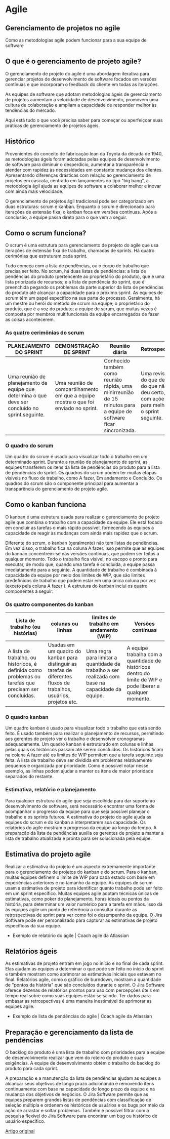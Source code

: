 # Agile

## Gerenciamento de projetos no agile

Como as metodologias agile podem funcionar para a sua equipe de software

## O que é o gerenciamento de projeto agile?

O gerenciamento de projeto do agile é uma abordagem iterativa para gerenciar projetos de desenvolvimento de software focados em versões contínuas e que incorporam o feedback do cliente em todas as iterações.

As equipes de software que adotam metodologias ágeis de gerenciamento de projetos aumentam a velocidade de desenvolvimento, promovem uma cultura de colaboração e ampliam a capacidade de responder melhor às tendências do mercado.

Aqui está tudo o que você precisa saber para começar ou aperfeiçoar suas práticas de gerenciamento de projetos ágeis.

## Histórico

Provenientes do conceito de fabricação lean da Toyota da década de 1940, as metodologias ágeis foram adotadas pelas equipes de desenvolvimento de software para diminuir o desperdício, aumentar a transparência e atender com rapidez às necessidades em constante mudança dos clientes. Apresentando diferenças drásticas com relação ao gerenciamento de projetos em cascata, centrado em lançamentos do tipo "big bang", a metodologia ágil ajuda as equipes de software a colaborar melhor e inovar com ainda mais velocidade.

O gerenciamento de projetos ágil tradicional pode ser categorizado em duas estruturas: scrum e kanban. Enquanto o scrum é direcionado para iterações de extensão fixa, o kanban foca em versões contínuas. Após a conclusão, a equipe passa direto para o que vem a seguir.

## Como o scrum funciona?

O scrum é uma estrutura para gerenciamento de projeto do agile que usa iterações de extensão fixa de trabalho, chamadas de sprints. Há quatro cerimônias que estruturam cada sprint.

Tudo começa com a lista de pendências, ou o corpo de trabalho que precisa ser feito. No scrum, há duas listas de pendências: a lista de pendências do produto (pertencente ao proprietário do produto), que é uma lista priorizada de recursos; e a lista de pendência do sprint, que é preenchida pegando os problemas da parte superior da lista de pendências do produto até alcançar a capacidade para o próximo sprint. As equipes de scrum têm um papel específico na sua parte do processo. Geralmente, há um mestre ou herói do método de scrum na equipe; o proprietário do produto, que é a voz do produto; a equipe de scrum, que muitas vezes é composta por membros multifuncionais da equipe encarregados de fazer as coisas acontecerem.

### As quatro cerimônias do scrum

| PLANEJAMENTO DO SPRINT	 | DEMONSTRAÇÃO DE SPRINT	 | Reunião diária	 | Retrospectiva
| --- | --- | --- | --- | 
| Uma reunião de planejamento de equipe que determina o que deve ser concluído no sprint seguinte.	 | Uma reunião de compartilhamento em que a equipe mostra o que foi enviado no sprint.	 | Conhecido também como reunião rápida, uma minirreunião de 15 minutos para a equipe de software ficar sincronizada.	 | Uma revisão do que deu e do que não deu certo, com ações para melhorar o sprint seguinte. |

### O quadro do scrum

Um quadro do scrum é usado para visualizar todo o trabalho em um determinado sprint. Durante a reunião de planejamento de sprint, as equipes transferem os itens da lista de pendências do produto para a lista de pendências do sprint. Os quadros do scrum podem ter muitas etapas visíveis no fluxo de trabalho, como A fazer, Em andamento e Concluído. Os quadros do scrum são o componente principal para aumentar a transparência do gerenciamento de projeto agile.

## Como o kanban funciona

O kanban é uma estrutura usada para realizar o gerenciamento de projeto agile que combina o trabalho com a capacidade da equipe. Ele está focado em concluir as tarefas o mais rápido possível, fornecendo às equipes a capacidade de reagir às mudanças com ainda mais rapidez que o scrum.

Diferente do scrum, o kanban (geralmente) não tem listas de pendências. Em vez disso, o trabalho fica na coluna A fazer. Isso permite que as equipes do kanban concentrem-se nas versões contínuas, que podem ser feitas a qualquer momento. Todo o trabalho fica visível, no escopo e pronto para executar, de modo que, quando uma tarefa é concluída, a equipe passa imediatamente para a seguinte. A quantidade de trabalho é combinada à capacidade da equipe por meio dos limites de WIP, que são limites predefinidos de trabalho que podem estar em uma única coluna por vez (exceto pela coluna A fazer ). A estrutura do kanban inclui os quatro componentes a seguir:

### Os quatro componentes do kanban

 | Lista de trabalho (ou histórias)|  colunas ou linhas | limites de trabalho em andamento (WIP) | Versões contínuas |
| --- | --- | --- | --- |
| A lista de trabalho, ou históricos, é definida como problemas ou tarefas que precisam ser concluídas. | Usadas em um quadro do kanban para distinguir as tarefas de diferentes fluxos de trabalhos, usuários, projetos etc.	| Uma regra para limitar a quantidade de trabalho a ser realizada com base na capacidade da equipe.	| A equipe trabalha com a quantidade de históricos dentro do limite de WIP e pode liberar a qualquer momento. |

### O quadro kanban

Um quadro kanban é usado para visualizar todo o trabalho que está sendo feito. É usado também para realizar o planejamento de recursos, permitindo aos gerentes de projeto ver o trabalho e desenvolver cronogramas adequadamente. Um quadro kanban é estruturado em colunas e linhas pelas quais os históricos passam até serem concluídos. Os históricos ficam na coluna A fazer até os limites de WIP permitem que a tarefa seguinte seja feita. A lista de trabalho deve ser dividida em problemas relativamente pequenos e organizada por prioridade. Como é possível notar nesse exemplo, as linhas podem ajudar a manter os itens de maior prioridade separados do restante.

### Estimativa, relatório e planejamento

Para qualquer estrutura do agile que seja escolhida para dar suporte ao desenvolvimento de software, será necessário encontrar uma forma de acompanhar o progresso da equipe para que seja possível planejar o trabalho e os sprints futuros. A estimativa do projeto do agile ajuda as equipes do scrum e do kanban a interpretarem sua capacidade. Os relatórios do agile mostram o progresso da equipe ao longo do tempo. A preparação da lista de pendências auxilia os gerentes de projeto a manter a lista de trabalho atualizada e pronta para ser solucionada pela equipe.
 
## Estimativa do projeto agile

Realizar a estimativa do projeto é um aspecto extremamente importante para o gerenciamento de projetos do kanban e do scrum. Para o kanban, muitas equipes definem o limite de WIP para cada estado com base em experiências anteriores e no tamanho da equipe. As equipes de scrum usam a estimativa de projeto para identificar quanto trabalho pode ser feito em um sprint específico. Muitas equipes agile adotam técnicas únicas de estimativas, como poker do planejamento, horas ideais ou pontos da história, para determinar um valor numérico para a tarefa em mãos. Isso dá às equipes agile um ponto de referência a consultar durante as retrospectivas de sprint para ver como foi o desempenho da equipe. O Jira Software pode ser personalizado para capturar as estimativas de projeto específicas da sua equipe.

- Exemplo de relatório do agile | Coach agile da Atlassian

## Relatórios ágeis

As estimativas de projeto entram em jogo no início e no final de cada sprint. Elas ajudam as equipes a determinar o que pode ser feito no início do sprint e também mostram como aprimorar as estimativas iniciais que estavam no final. Relatórios agile, como o gráfico de burndown, mostram a quantidade de "pontos da história" que são concluídos durante o sprint. O Jira Software oferece dezenas de relatórios prontos para uso com percepções úteis em tempo real sobre como suas equipes estão se saindo. Ter dados para embasar as retrospectivas é uma maneira inestimável de aprimorar as equipes agile.

- Exemplo de lista de pendências do agile | Coach agile da Atlassian

## Preparação e gerenciamento da lista de pendências

O backlog do produto é uma lista de trabalho com prioridades para a equipe de desenvolvimento realizar que vem do roteiro do produto e suas exigências. A equipe de desenvolvimento obtém o trabalho do backlog do produto para cada sprint.

A preparação e a manutenção da lista de pendências ajudam as equipes a alcançar seus objetivos de longo prazo adicionando e removendo itens continuamente com base na capacidade de longo prazo da equipe e na mudança dos objetivos de negócios. O Jira Software permite que as equipes preparem grandes listas de pendências com classificação de seleção múltipla e ordenem os históricos de usuários e os bugs por meio da ação de arrastar e soltar problemas. Também é possível filtrar com a pesquisa flexível do Jira Software para encontrar um bug ou histórico de usuário específico.
 
[Artigo original](https://www.atlassian.com/br/agile/project-management)